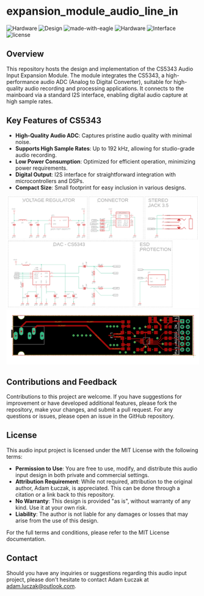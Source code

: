 # expansion_module_audio_line_in

![Hardware](https://img.shields.io/badge/Hardware-PCB-red)
![Design](https://img.shields.io/badge/Design-Schematic-blue)
![made-with-eagle](https://img.shields.io/badge/Made%20with-Eagle-blue.svg)
![Hardware](https://img.shields.io/badge/Hardware-Expansion%20Module-blue)
![Interface](https://img.shields.io/badge/Interface-I2S-yellow)
![license](https://img.shields.io/badge/license-MIT-green)

## Overview
This repository hosts the design and implementation of the CS5343 Audio Input Expansion Module. The module integrates the CS5343, a high-performance audio ADC (Analog to Digital Converter), suitable for high-quality audio recording and processing applications. It connects to the mainboard via a standard I2S interface, enabling digital audio capture at high sample rates.

## Key Features of CS5343
- **High-Quality Audio ADC**: Captures pristine audio quality with minimal noise.
- **Supports High Sample Rates**: Up to 192 kHz, allowing for studio-grade audio recording.
- **Low Power Consumption**: Optimized for efficient operation, minimizing power requirements.
- **Digital Output**: I2S interface for straightforward integration with microcontrollers and DSPs.
- **Compact Size**: Small footprint for easy inclusion in various designs.

![Schematic](media/sch.png)
![Board Design](media/brd.png)

## Contributions and Feedback
Contributions to this project are welcome. If you have suggestions for improvement or have developed additional features, please fork the repository, make your changes, and submit a pull request. For any questions or issues, please open an issue in the GitHub repository.

## License
This audio input project is licensed under the MIT License with the following terms:

- **Permission to Use**: You are free to use, modify, and distribute this audio input design in both private and commercial settings.
- **Attribution Requirement**: While not required, attribution to the original author, Adam Łuczak, is appreciated. This can be done through a citation or a link back to this repository.
- **No Warranty**: This design is provided "as is", without warranty of any kind. Use it at your own risk.
- **Liability**: The author is not liable for any damages or losses that may arise from the use of this design.

For the full terms and conditions, please refer to the MIT License documentation.

## Contact
Should you have any inquiries or suggestions regarding this audio input project, please don't hesitate to contact Adam Łuczak at adam.luczak@outlook.com.
